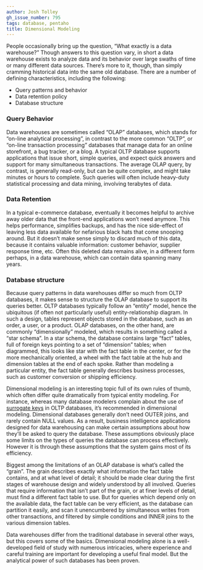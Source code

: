 ```yaml
---
author: Josh Tolley
gh_issue_number: 795
tags: database, pentaho
title: Dimensional Modeling
---
```




People occasionally bring up the question, “What exactly is a data warehouse?” Though answers to this question vary, in short a data warehouse exists to analyze data and its behavior over large swaths of time or many different data sources. There’s more to it, though, than simply cramming historical data into the same old database. There are a number of defining characteristics, including the following:

- Query patterns and behavior
- Data retention policy
- Database structure

### Query Behavior

Data warehouses are sometimes called “OLAP” databases, which stands for “on-line analytical processing”, in contrast to the more common “OLTP”, or “on-line transaction processing” databases that manage data for an online storefront, a bug tracker, or a blog. A typical OLTP database supports applications that issue short, simple queries, and expect quick answers and support for many simultaneous transactions. The average OLAP query, by contrast, is generally read-only, but can be quite complex, and might take minutes or hours to complete. Such queries will often include heavy-duty statistical processing and data mining, involving terabytes of data.

### Data Retention

In a typical e-commerce database, eventually it becomes helpful to archive away older data that the front-end applications won’t need anymore. This helps performance, simplifies backups, and has the nice side-effect of leaving less data available for nefarious black hats that come snooping around. But it doesn’t make sense simply to discard much of this data, because it contains valuable information: customer behavior, supplier response time, etc. Often this deleted data remains alive, in a different form perhaps, in a data warehouse, which can contain data spanning many years.

### Database structure

Because query patterns in data warehouses differ so much from OLTP databases, it makes sense to structure the OLAP database to support its queries better. OLTP databases typically follow an “entity” model, hence the ubiquitous (if often not particularly useful) entity-relationship diagram. In such a design, tables represent objects stored in the database, such as an order, a user, or a product. OLAP databases, on the other hand, are commonly “dimensionally” modeled, which results in something called a “star schema”. In a star schema, the database contains large “fact” tables, full of foreign keys pointing to a set of “dimension” tables; when diagrammed, this looks like star with the fact table in the center, or for the more mechanically oriented, a wheel with the fact table at the hub and dimension tables at the end of each spoke. Rather than modeling a particular entity, the fact table generally describes business processes, such as customer conversion or shipping efficiency.

Dimensional modeling is an interesting topic full of its own rules of thumb, which often differ quite dramatically from typical entity modeling. For instance, whereas many database modelers complain about the use of [surrogate keys](https://en.wikipedia.org/wiki/Surrogate_key) in OLTP databases, it’s recommended in dimensional modeling. Dimensional databases generally don’t need OUTER joins, and rarely contain NULL values. As a result, business intelligence applications designed for data warehousing can make certain assumptions about how they’ll be asked to query the database. These assumptions obviously place some limits on the types of queries the database can process effectively. However it is through these assumptions that the system gains most of its efficiency.

Biggest among the limitations of an OLAP database is what’s called the “grain”. The grain describes exactly what information the fact table contains, and at what level of detail; it should be made clear during the first stages of warehouse design and widely understood by all involved. Queries that require information that isn’t part of the grain, or at finer levels of detail, must find a different fact table to use. But for queries which depend only on the available data, the fact table can be very efficient, as the database can partition it easily, and scan it unencumbered by simultaneous writes from other transactions, and filtered by simple conditions and INNER joins to the various dimension tables.

Data warehouses differ from the traditional database in several other ways, but this covers some of the basics. Dimensional modeling alone is a well-developed field of study with numerous intricacies, where experience and careful training are important for developing a useful final model. But the analytical power of such databases has been proven.


